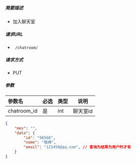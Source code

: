 ##### 简要描述

- 加入聊天室

##### 请求URL

- ` /chatroom/`

##### 请求方式

- PUT

##### 参数



| 参数名      | 必选 | 类型 | 说明     |
| :---------- | :--- | :--- | -------- |
| chatroom_id | 是   | int  | 聊天室id |

```json
{
    "mes": "",
    "data": {
        "id": "96568",
        "name": "楷禅",
        "email": "123456@qq.com", // 查询为结果为用户时才有
    }
}
```

